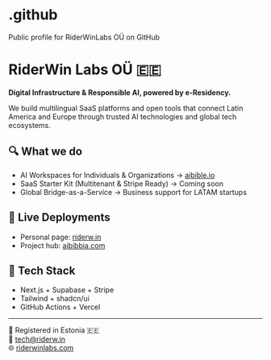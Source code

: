 # .github
Public profile for RiderWinLabs OÜ on GitHub

# RiderWin Labs OÜ 🇪🇪

**Digital Infrastructure & Responsible AI, powered by e-Residency.**

We build multilingual SaaS platforms and open tools that connect Latin America and Europe through trusted AI technologies and global tech ecosystems.

## 🔍 What we do
- AI Workspaces for Individuals & Organizations → [aibible.io](https://aibible.io)
- SaaS Starter Kit (Multitenant & Stripe Ready) → Coming soon
- Global Bridge-as-a-Service → Business support for LATAM startups

## 🚀 Live Deployments
- Personal page: [riderw.in](https://riderw.in)
- Project hub: [aibibbia.com](https://aibibbia.com)

## 🧠 Tech Stack
- Next.js + Supabase + Stripe
- Tailwind + shadcn/ui
- GitHub Actions + Vercel

---

📍 Registered in Estonia 🇪🇪  
📧 [tech@riderw.in](mailto:tech@riderw.in)  
🌐 [riderwinlabs.com](https://riderwinlabs.com)
